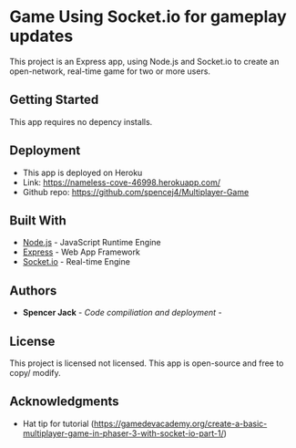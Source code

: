 # Game Using Socket.io for gameplay updates

This project is an Express app, using Node.js and Socket.io to create an open-network, real-time game for two or more users. 

## Getting Started

This app requires no depency installs.

## Deployment

* This app is deployed on Heroku
* Link: https://nameless-cove-46998.herokuapp.com/
* Github repo: https://github.com/spencej4/Multiplayer-Game

## Built With

* [Node.js](https://nodejs.org/en/) - JavaScript Runtime Engine
* [Express](https://expressjs.com/) - Web App Framework
* [Socket.io](https://socket.io/) - Real-time Engine

## Authors

* **Spencer Jack** - *Code compiliation and deployment* - 

## License

This project is licensed not licensed. This app is open-source and free to copy/ modify. 

## Acknowledgments

* Hat tip for tutorial (https://gamedevacademy.org/create-a-basic-multiplayer-game-in-phaser-3-with-socket-io-part-1/)
